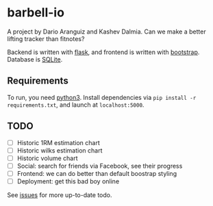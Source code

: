 # barbell-io

A project by Dario Aranguiz and Kashev Dalmia. Can we make a better lifting tracker than fitnotes?

Backend is written with [flask](http://flask.pocoo.org/), and frontend is written with [bootstrap](http://getbootstrap.com/). Database is [SQLite](https://www.sqlite.org/).

## Requirements

To run, you need [python3](https://docs.python.org/3/). Install dependencies via `pip install -r requirements.txt`, and launch at `localhost:5000`.

## TODO

- [ ] Historic 1RM estimation chart
- [ ] Historic wilks estimation chart
- [ ] Historic volume chart
- [ ] Social: search for friends via Facebook, see their progress
- [ ] Frontend: we can do better than default boostrap styling
- [ ] Deployment: get this bad boy online

See [issues](https://github.com/daranguiz/barbell-io/issues) for more up-to-date todo. 

